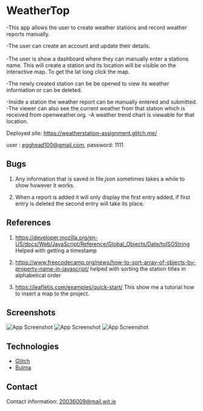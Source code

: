 # WeatherTop 

-This app allows the user to create weather stations and record weather reports manually.

-The user can create an account and update their details. <br>
<br>
-The user is show a dashboard where they can manually enter a stations name. This will create a station and its location will be visible on the interactive map. To get the lat long click the map.

-The newly created station can be be opened to view its weather information or can be deleted. 

-Inside a station the weather report can be manually entered and submitted. -The viewer can also see the current weather from that station which is received from openweather.org. -A weather trend chart is viewable for that location.

Deployed site: https://weatherstation-assignment.glitch.me/



user : egghead100@gmail.com, 
password: 1111


## Bugs

1) Any information that is saved in file.json sometimes takes a while to show however it works.

2) When a report is added it will only display the first entry added, if first entry is deleted the second entry will take its place.

## References

1) https://developer.mozilla.org/en-US/docs/Web/JavaScript/Reference/Global_Objects/Date/toISOString Helped with getting a timestamp 

2) https://www.freecodecamp.org/news/how-to-sort-array-of-objects-by-property-name-in-javascript/ helped with sorting the station titles in alphabetical order

3) https://leafletjs.com/examples/quick-start/ This show me a tutorial how to insert a map to the project. 
## Screenshots


![App Screenshot](https://cdn.glitch.global/5b19d2a0-b177-4f1e-a711-eca880751eb9/Screenshot%202024-08-01%20111108.png?v=1722507551034)
![App Screenshot](https://cdn.glitch.global/5b19d2a0-b177-4f1e-a711-eca880751eb9/Screenshot%202024-08-01%20112118.png?v=1722507724842)
![App Screenshot](https://cdn.glitch.global/5b19d2a0-b177-4f1e-a711-eca880751eb9/Screenshot%202024-08-01%20112135.png?v=1722507733485)


## Technologies

* [Glitch](https://glitch.com/)
* [Bulma](https://bulma.io/)
 
## Contact

Contact information: 20036009@mail.wit.ie